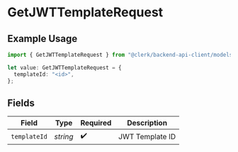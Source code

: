 # GetJWTTemplateRequest

## Example Usage

```typescript
import { GetJWTTemplateRequest } from "@clerk/backend-api-client/models/operations";

let value: GetJWTTemplateRequest = {
  templateId: "<id>",
};
```

## Fields

| Field              | Type               | Required           | Description        |
| ------------------ | ------------------ | ------------------ | ------------------ |
| `templateId`       | *string*           | :heavy_check_mark: | JWT Template ID    |
